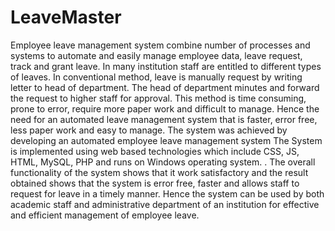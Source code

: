 # LeaveMaster

Employee leave management system combine number of processes and systems to automate and easily manage employee data, leave request, track and grant leave. In many institution staff are entitled to different types of leaves. In conventional method, leave is manually request by writing letter to head of department. The head of department minutes and forward the request to higher staff for approval. This method is time consuming, prone to error, require more paper work and difficult to manage. Hence the need for an automated leave management system that is faster, error free, less paper work and easy to manage. The system was achieved by developing an automated employee leave management system
The System is implemented using web based technologies which include CSS, JS, HTML, MySQL, PHP and runs on Windows operating system. . The overall functionality of the system shows that it work satisfactory and the result obtained shows that the system is error free, faster and allows staff to request for leave in a timely manner. Hence the system can be used by both academic staff and administrative department of an institution for effective and efficient management of employee leave.
